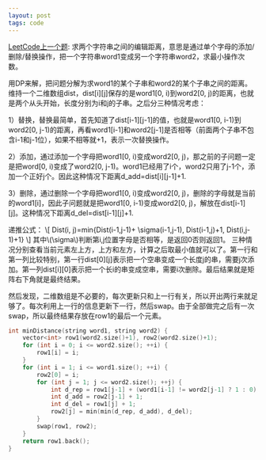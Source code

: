 ```yaml
---
layout: post
tags: code
---
```


[LeetCode上一个题](http://oj.leetcode.com/problems/edit-distance/): 求两个字符串之间的编辑距离，意思是通过单个字母的添加/删除/替换操作，把一个字符串word1变成另一个字符串word2，求最小操作次数。

用DP来解，把问题分解为求word1的某个子串和word2的某个子串之间的距离。维持一个二维数组dist，dist[i][j]保存的是word1[0, i)到word2[0, j)的距离，也就是两个从头开始，长度分别为i和j的子串。之后分三种情况考虑：

1）替换，替换最简单，首先知道了dist[i-1][j-1]的值，也就是word1[0, i-1)到word2[0, j-1)的距离，再看word1[i-1]和word2[j-1]是否相等（前面两个子串不包含i-1和j-1位），如果不相等就+1，表示一次替换操作。

2）添加，通过添加一个字母把word1[0, i)变成word2[0, j)，那之前的子问题一定是把word[0, i)变成了word2[0, j-1)。word1已经用了i个，word2只用了j-1个，添加一个正好j个。因此这种情况下距离d_add=dist[i][j-1]+1.

3）删除，通过删除一个字母把word1[0, i)变成word2[0, j)，删除的字母就是当前的word1[i]，因此子问题就是把word1[0, i-1)变成word2[0, j)，解放在dist[i-1][j]。这种情况下距离d_del=dist[i-1][j]+1.

递推公式：
\\[
Dist(i, j)=min\{Dist(i-1,j-1)+ \sigma(i-1,j-1), Dist(i-1,j)+1, Dist(i,j-1)+1\}
\\]
其中\\(\sigma\\)判断第i,j位置字母是否相等，是返回0否则返回1。
三种情况分别查看当前元素左上方，上方和左方，计算之后取最小值就可以了。第一行和第一列比较特别，第一行dist[0][j]表示把一个空串变成一个长度j的串，需要j次添加。第一列dist[i][0]表示把一个长i的串变成空串，需要i次删除。最后结果就是矩阵右下角就是最终结果。

然后发现，二维数组是不必要的，每次更新只和上一行有关，所以开出两行来就足够了。每次利用上一行的信息更新下一行，然后swap。由于全部做完之后有一次swap，所以最终结果存放在row1的最后一个元素。

~~~ cpp
int minDistance(string word1, string word2) { 
    vector<int> row1(word2.size()+1), row2(word2.size()+1); 
    for (int i = 0; i <= word2.size(); ++i) { 
        row1[i] = i; 
    } 
    for (int i = 1; i <= word1.size(); ++i) { 
        row2[0] = i; 
        for (int j = 1; j <= word2.size(); ++j) { 
            int d_rep = row1[j-1] + (word1[i-1] != word2[j-1] ? 1 : 0); 
            int d_add = row2[j-1] + 1; 
            int d_del = row1[j] + 1; 
            row2[j] = min(min(d_rep, d_add), d_del); 
        } 
        swap(row1, row2); 
    } 
    return row1.back();
}
~~~